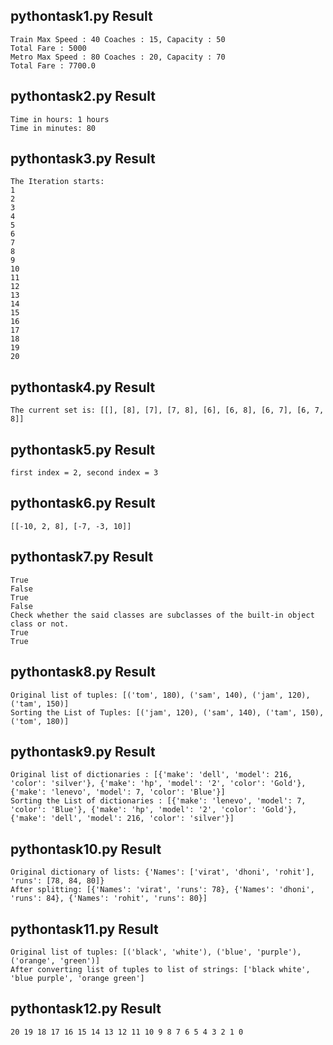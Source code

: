 ## pythontask1.py Result 
	Train Max Speed : 40 Coaches : 15, Capacity : 50
	Total Fare : 5000
	Metro Max Speed : 80 Coaches : 20, Capacity : 70
	Total Fare : 7700.0
## pythontask2.py Result
	Time in hours: 1 hours
	Time in minutes: 80
## pythontask3.py Result
	The Iteration starts:
	1
	2
	3
	4
	5
	6
	7
	8
	9
	10
	11
	12
	13
	14
	15
	16
	17
	18
	19
	20
## pythontask4.py Result
	The current set is: [[], [8], [7], [7, 8], [6], [6, 8], [6, 7], [6, 7, 8]]

## pythontask5.py Result
	first index = 2, second index = 3
## pythontask6.py Result
	[[-10, 2, 8], [-7, -3, 10]]
## pythontask7.py Result
	True
	False
	True
	False
	Check whether the said classes are subclasses of the built-in object class or not.
	True
	True
## pythontask8.py Result
	Original list of tuples: [('tom', 180), ('sam', 140), ('jam', 120), ('tam', 150)]
	Sorting the List of Tuples: [('jam', 120), ('sam', 140), ('tam', 150), ('tom', 180)]
## pythontask9.py Result
	Original list of dictionaries : [{'make': 'dell', 'model': 216, 'color': 'silver'}, {'make': 'hp', 'model': '2', 'color': 'Gold'}, {'make': 'lenevo', 'model': 7, 'color': 'Blue'}]
	Sorting the List of dictionaries : [{'make': 'lenevo', 'model': 7, 'color': 'Blue'}, {'make': 'hp', 'model': '2', 'color': 'Gold'}, {'make': 'dell', 'model': 216, 'color': 'silver'}]
## pythontask10.py Result
	Original dictionary of lists: {'Names': ['virat', 'dhoni', 'rohit'], 'runs': [78, 84, 80]}
	After splitting: [{'Names': 'virat', 'runs': 78}, {'Names': 'dhoni', 'runs': 84}, {'Names': 'rohit', 'runs': 80}]
## pythontask11.py Result
	Original list of tuples: [('black', 'white'), ('blue', 'purple'), ('orange', 'green')]
	After converting list of tuples to list of strings: ['black white', 'blue purple', 'orange green']
## pythontask12.py Result
	20 19 18 17 16 15 14 13 12 11 10 9 8 7 6 5 4 3 2 1 0 

